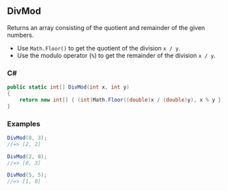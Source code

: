 ## DivMod

Returns an array consisting of the quotient and remainder of the given
numbers.

- Use `Math.Floor()` to get the quotient of the division `x / y`.
- Use the modulo operator (`%`) to get the remainder of the division `x / y`.

### C#

```csharp
public static int[] DivMod(int x, int y)
{
    return new int[] { (int)Math.Floor((double)x / (double)y), x % y };
}
```

### Examples

```csharp
DivMod(8, 3);
//=> [2, 2]

DivMod(2, 8);
//=> [0, 3]

DivMod(5, 5);
//=> [1, 0]
```